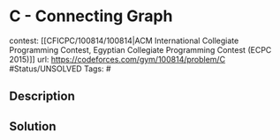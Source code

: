 # C - Connecting Graph

contest: [[CFICPC/100814/100814|ACM International Collegiate Programming Contest, Egyptian Collegiate Programming Contest (ECPC 2015)]]
url: https://codeforces.com/gym/100814/problem/C
#Status/UNSOLVED
Tags: #

## Description

## Solution

